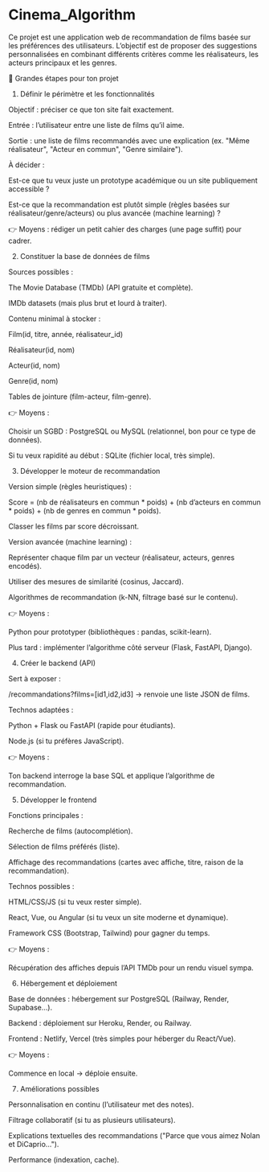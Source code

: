 # Cinema_Algorithm
Ce projet est une application web de recommandation de films basée sur les préférences des utilisateurs. L’objectif est de proposer des suggestions personnalisées en combinant différents critères comme les réalisateurs, les acteurs principaux et les genres.




🚀 Grandes étapes pour ton projet
1. Définir le périmètre et les fonctionnalités

Objectif : préciser ce que ton site fait exactement.

Entrée : l’utilisateur entre une liste de films qu’il aime.

Sortie : une liste de films recommandés avec une explication (ex. "Même réalisateur", "Acteur en commun", "Genre similaire").

À décider :

Est-ce que tu veux juste un prototype académique ou un site publiquement accessible ?

Est-ce que la recommandation est plutôt simple (règles basées sur réalisateur/genre/acteurs) ou plus avancée (machine learning) ?

👉 Moyens : rédiger un petit cahier des charges (une page suffit) pour cadrer.

2. Constituer la base de données de films

Sources possibles :

The Movie Database (TMDb)
 (API gratuite et complète).

IMDb datasets
 (mais plus brut et lourd à traiter).

Contenu minimal à stocker :

Film(id, titre, année, réalisateur_id)

Réalisateur(id, nom)

Acteur(id, nom)

Genre(id, nom)

Tables de jointure (film-acteur, film-genre).

👉 Moyens :

Choisir un SGBD : PostgreSQL ou MySQL (relationnel, bon pour ce type de données).

Si tu veux rapidité au début : SQLite (fichier local, très simple).

3. Développer le moteur de recommandation

Version simple (règles heuristiques) :

Score = (nb de réalisateurs en commun * poids) + (nb d’acteurs en commun * poids) + (nb de genres en commun * poids).

Classer les films par score décroissant.

Version avancée (machine learning) :

Représenter chaque film par un vecteur (réalisateur, acteurs, genres encodés).

Utiliser des mesures de similarité (cosinus, Jaccard).

Algorithmes de recommandation (k-NN, filtrage basé sur le contenu).

👉 Moyens :

Python pour prototyper (bibliothèques : pandas, scikit-learn).

Plus tard : implémenter l’algorithme côté serveur (Flask, FastAPI, Django).

4. Créer le backend (API)

Sert à exposer :

/recommandations?films=[id1,id2,id3] → renvoie une liste JSON de films.

Technos adaptées :

Python + Flask ou FastAPI (rapide pour étudiants).

Node.js (si tu préfères JavaScript).

👉 Moyens :

Ton backend interroge la base SQL et applique l’algorithme de recommandation.

5. Développer le frontend

Fonctions principales :

Recherche de films (autocomplétion).

Sélection de films préférés (liste).

Affichage des recommandations (cartes avec affiche, titre, raison de la recommandation).

Technos possibles :

HTML/CSS/JS (si tu veux rester simple).

React, Vue, ou Angular (si tu veux un site moderne et dynamique).

Framework CSS (Bootstrap, Tailwind) pour gagner du temps.

👉 Moyens :

Récupération des affiches depuis l’API TMDb pour un rendu visuel sympa.

6. Hébergement et déploiement

Base de données : hébergement sur PostgreSQL (Railway, Render, Supabase…).

Backend : déploiement sur Heroku, Render, ou Railway.

Frontend : Netlify, Vercel (très simples pour héberger du React/Vue).

👉 Moyens :

Commence en local → déploie ensuite.

7. Améliorations possibles

Personnalisation en continu (l’utilisateur met des notes).

Filtrage collaboratif (si tu as plusieurs utilisateurs).

Explications textuelles des recommandations ("Parce que vous aimez Nolan et DiCaprio…").

Performance (indexation, cache).

